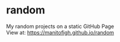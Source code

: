 # random
My random projects on a static GitHub Page
</br>
View at: https://manitofigh.github.io/random
